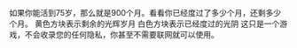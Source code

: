 如果你能活到75岁，那么就是900个月。看看你已经度过了多少个月，还剩多少个月。
黄色方块表示剩余的光辉岁月
白色方块表示已经度过的光阴
这只是一个游戏，不会收录您的任何隐私，你甚至不需要联网就可以使用。
